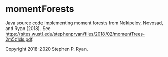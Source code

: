 # momentForests
Java source code implementing moment forests from Nekipelov, Novosad, and Ryan (2018). See https://sites.wustl.edu/stephenpryan/files/2018/02/momentTrees-2m5z1ds.pdf.

Copyright 2018-2020 Stephen P. Ryan.
